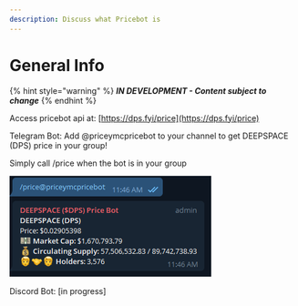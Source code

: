 ```yaml
---
description: Discuss what Pricebot is
---
```

# General Info

{% hint style="warning" %}
_**IN DEVELOPMENT - Content subject to change**_
{% endhint %}

Access pricebot api at: [https://dps.fyi/price](https://dps.fyi/price)

Telegram Bot: Add @priceymcpricebot to your channel to get DEEPSPACE (DPS) price in your group!

Simply call /price when the bot is in your group

![Sample response for @priceymcpricebot](../.gitbook/assets/capture.png)

Discord Bot: \[in progress]
